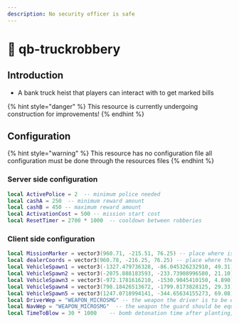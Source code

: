 ```yaml
---
description: No security officer is safe
---
```


# 🔫 qb-truckrobbery

## Introduction

-   A bank truck heist that players can interact with to get marked bills

{% hint style="danger" %}
This resource is currently undergoing construction for improvements!
{% endhint %}

## Configuration

{% hint style="warning" %}
This resource has no configuration file all configuration must be done through the resources files
{% endhint %}

### Server side configuration

```lua
local ActivePolice = 2  -- minimum police needed
local cashA = 250  -- minimum reward amount
local cashB = 450 -- maximum reward amount
local ActivationCost = 500 -- mission start cost
local ResetTimer = 2700 * 1000  -- cooldown between robberies
```

### Client side configuration

```lua
local MissionMarker = vector3(960.71, -215.51, 76.25) -- place where is the marker with the mission
local dealerCoords = vector3(960.78, -216.25, 76.25) -- place where the NPC dealer stands
local VehicleSpawn1 = vector3(-1327.479736328, -86.045326232910, 49.31)  -- random vehicle spawn points
local VehicleSpawn2 = vector3(-2075.888183593, -233.73908996580, 21.10)
local VehicleSpawn3 = vector3(-972.1781616210, -1530.9045410150, 4.890)
local VehicleSpawn4 = vector3(798.18426513672, -1799.8173828125, 29.33)
local VehicleSpawn5 = vector3(1247.0718994141, -344.65634155273, 69.08)
local DriverWep = "WEAPON_MICROSMG" -- the weapon the driver is to be equipped with
local NavWep = "WEAPON_MICROSMG"  -- the weapon the guard should be equipped with
local TimeToBlow = 30 * 1000 	-- bomb detonation time after planting, default 20 seconds
```
